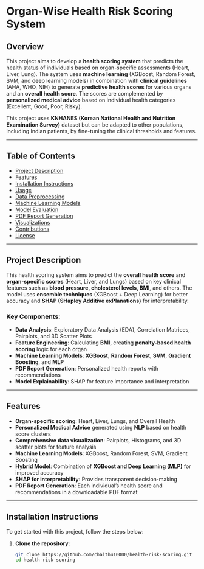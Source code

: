 # Organ-Wise Health Risk Scoring System

## Overview

This project aims to develop a **health scoring system** that predicts the health status of individuals based on organ-specific assessments (Heart, Liver, Lung). The system uses **machine learning** (XGBoost, Random Forest, SVM, and deep learning models) in combination with **clinical guidelines** (AHA, WHO, NIH) to generate **predictive health scores** for various organs and an **overall health score**. The scores are complemented by **personalized medical advice** based on individual health categories (Excellent, Good, Poor, Risky).

This project uses **KNHANES (Korean National Health and Nutrition Examination Survey)** dataset but can be adapted to other populations, including Indian patients, by fine-tuning the clinical thresholds and features.

---

## Table of Contents

- [Project Description](#project-description)
- [Features](#features)
- [Installation Instructions](#installation-instructions)
- [Usage](#usage)
- [Data Preprocessing](#data-preprocessing)
- [Machine Learning Models](#machine-learning-models)
- [Model Evaluation](#model-evaluation)
- [PDF Report Generation](#pdf-report-generation)
- [Visualizations](#visualizations)
- [Contributions](#contributions)
- [License](#license)

---

## Project Description

This health scoring system aims to predict the **overall health score** and **organ-specific scores** (Heart, Liver, and Lungs) based on key clinical features such as **blood pressure, cholesterol levels, BMI**, and others. The model uses **ensemble techniques** (XGBoost + Deep Learning) for better accuracy and **SHAP (SHapley Additive exPlanations)** for interpretability.

### Key Components:
- **Data Analysis**: Exploratory Data Analysis (EDA), Correlation Matrices, Pairplots, and 3D Scatter Plots
- **Feature Engineering**: Calculating **BMI**, creating **penalty-based health scoring** logic for each organ
- **Machine Learning Models**: **XGBoost**, **Random Forest**, **SVM**, **Gradient Boosting**, and **MLP**
- **PDF Report Generation**: Personalized health reports with recommendations
- **Model Explainability**: SHAP for feature importance and interpretation

---

## Features

- **Organ-specific scoring**: Heart, Liver, Lungs, and Overall Health
- **Personalized Medical Advice** generated using **NLP** based on health score clusters
- **Comprehensive data visualization**: Pairplots, Histograms, and 3D scatter plots for feature analysis
- **Machine Learning Models**: XGBoost, Random Forest, SVM, Gradient Boosting
- **Hybrid Model**: Combination of **XGBoost and Deep Learning (MLP)** for improved accuracy
- **SHAP for interpretability**: Provides transparent decision-making
- **PDF Report Generation**: Each individual’s health score and recommendations in a downloadable PDF format

---

## Installation Instructions

To get started with this project, follow the steps below:

1. **Clone the repository:**
   ```bash
   git clone https://github.com/chaithu10000/health-risk-scoring.git
   cd health-risk-scoring
